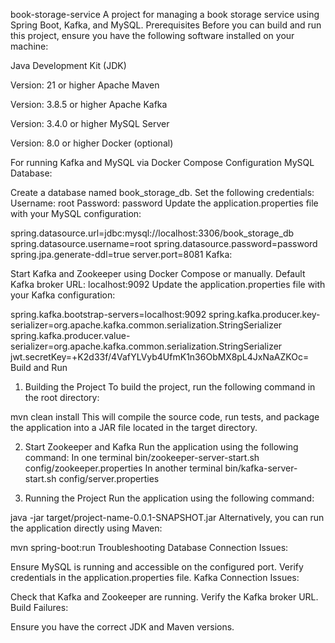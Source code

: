 book-storage-service
A project for managing a book storage service using Spring Boot, Kafka, and MySQL.
Prerequisites
Before you can build and run this project, ensure you have the following software installed on your machine:

Java Development Kit (JDK)

Version: 21 or higher
Apache Maven

Version: 3.8.5 or higher
Apache Kafka

Version: 3.4.0 or higher
MySQL Server

Version: 8.0 or higher
Docker (optional)

For running Kafka and MySQL via Docker Compose
Configuration
MySQL Database:

Create a database named book_storage_db.
Set the following credentials:
Username: root
Password: password
Update the application.properties file with your MySQL configuration:

spring.datasource.url=jdbc:mysql://localhost:3306/book_storage_db
spring.datasource.username=root
spring.datasource.password=password
spring.jpa.generate-ddl=true
server.port=8081
Kafka:

Start Kafka and Zookeeper using Docker Compose or manually.
Default Kafka broker URL: localhost:9092
Update the application.properties file with your Kafka configuration:

spring.kafka.bootstrap-servers=localhost:9092
spring.kafka.producer.key-serializer=org.apache.kafka.common.serialization.StringSerializer
spring.kafka.producer.value-serializer=org.apache.kafka.common.serialization.StringSerializer
jwt.secretKey=+K2d33f/4VafYLVyb4UfmK1n36ObMX8pL4JxNaAZKOc=
Build and Run
1. Building the Project
To build the project, run the following command in the root directory:

mvn clean install
This will compile the source code, run tests, and package the application into a JAR file located in the target directory.

2. Start Zookeeper and Kafka
Run the application using the following command: In one terminal bin/zookeeper-server-start.sh config/zookeeper.properties In another terminal bin/kafka-server-start.sh config/server.properties

3. Running the Project
Run the application using the following command:

java -jar target/project-name-0.0.1-SNAPSHOT.jar 
Alternatively, you can run the application directly using Maven:

mvn spring-boot:run
Troubleshooting
Database Connection Issues:

Ensure MySQL is running and accessible on the configured port.
Verify credentials in the application.properties file.
Kafka Connection Issues:

Check that Kafka and Zookeeper are running.
Verify the Kafka broker URL.
Build Failures:

Ensure you have the correct JDK and Maven versions.
